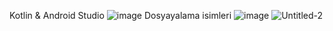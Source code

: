 Kotlin & Android Studio
![image](https://user-images.githubusercontent.com/38388188/210097701-533d960b-353b-4488-9056-c45a9d98da72.png)
Dosyayalama isimleri
![image](https://user-images.githubusercontent.com/38388188/210097773-6364eebe-a338-4287-8bcb-849a40e57c21.png)
![Untitled-2](https://user-images.githubusercontent.com/38388188/210099519-0ac5f606-6cfb-4543-8a62-09d5d06f2eba.png)
